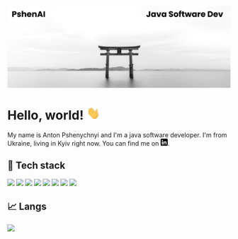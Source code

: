 [![Header](https://raw.githubusercontent.com/PshenAI/PshenAI/master/banner.png "Header")](https://www.linkedin.com/in/pshenai/)

# Hello, world! <img src="https://raw.githubusercontent.com/PshenAI/PshenAI/master/wave.gif" width="30px" height="30px" />

My name is Anton Pshenychnyi and I'm a java software developer. I'm from Ukraine, living in Kyiv right now. You can find me on [![LinkedIn][1.2]][1].

## 🔧 Tech stack
![](https://img.shields.io/badge/-Java-red?style=for-the-badge&logo=Java&logoColor=white)
![](https://img.shields.io/badge/-Spring-green?style=for-the-badge&logo=Spring&logoColor=white)
![](https://img.shields.io/badge/-docker-white?style=for-the-badge&logo=docker&logoColor=098ceb)
![](https://img.shields.io/badge/-Hibernate-54636a?style=for-the-badge&logo=Hibernate&logoColor=b6ac70)
![](https://img.shields.io/badge/-PostgreSQL-2a638e?style=for-the-badge&logo=PostgreSQL&logoColor=white)
![](https://img.shields.io/badge/-MongoDB-white?style=for-the-badge&logo=MongoDB&logoColor=00ae46)
![](https://img.shields.io/badge/-Maven-da002f?style=for-the-badge&logo=maven&logoColor=00ae46)
![](https://img.shields.io/badge/-junit5-005a31?style=for-the-badge&logo=junit5&logoColor=bc3138)

## &#x1f4c8; Langs

<a href="https://github.com/PshenAI/PshenAI">
  <img align="center" src="https://github-readme-stats.vercel.app/api/top-langs/?username=PshenAI&hide=javascript,html,css,tex&layout=compact&langs_count=4&theme=ambient_gradient" />
</a>

<!-- links to social media icons -->

<!-- icons with padding -->

<!-- icons without padding -->

[1.2]: https://raw.githubusercontent.com/PshenAI/PshenAI/master/linkedin-3-16.png (LinkedIn icon without padding)


<!-- links to your social media accounts -->
[1]: https://www.linkedin.com/in/pshenai/


<!-- Resources -->
<!-- Icons: https://simpleicons.org/ -->
<!-- GitHub Stats: https://github.com/anuraghazra/github-readme-stats -->
<!-- Emojis: https://emojipedia.org/emoji/ -->
<!-- HTML Emojis: https://www.fileformat.info/index.htm -->
<!-- Shields: https://shields.io/ -->
<!-- Awesome GitHub Profile README: https://github.com/abhisheknaiidu/awesome-github-profile-readme -->
